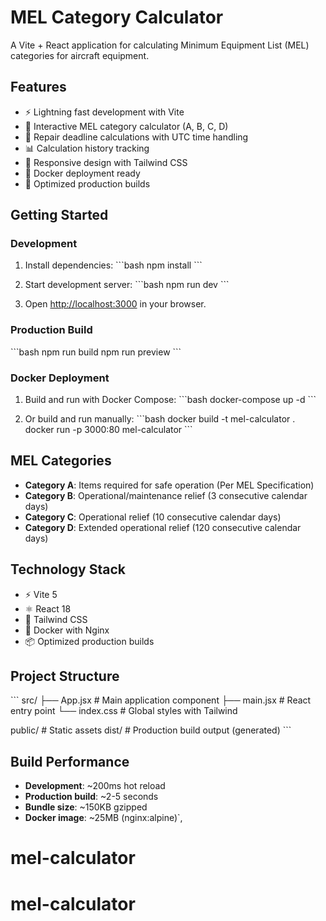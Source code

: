 # MEL Category Calculator

A Vite + React application for calculating Minimum Equipment List (MEL) categories for aircraft equipment.

## Features

- ⚡ Lightning fast development with Vite
- 🔧 Interactive MEL category calculator (A, B, C, D)
- 📅 Repair deadline calculations with UTC time handling
- 📊 Calculation history tracking
- 📱 Responsive design with Tailwind CSS
- 🐳 Docker deployment ready
- 🚀 Optimized production builds

## Getting Started

### Development

1. Install dependencies:
   \`\`\`bash
   npm install
   \`\`\`

2. Start development server:
   \`\`\`bash
   npm run dev
   \`\`\`

3. Open [http://localhost:3000](http://localhost:3000) in your browser.

### Production Build

\`\`\`bash
npm run build
npm run preview
\`\`\`

### Docker Deployment

1. Build and run with Docker Compose:
   \`\`\`bash
   docker-compose up -d
   \`\`\`

2. Or build and run manually:
   \`\`\`bash
   docker build -t mel-calculator .
   docker run -p 3000:80 mel-calculator
   \`\`\`

## MEL Categories

- **Category A**: Items required for safe operation (Per MEL Specification)
- **Category B**: Operational/maintenance relief (3 consecutive calendar days)
- **Category C**: Operational relief (10 consecutive calendar days)  
- **Category D**: Extended operational relief (120 consecutive calendar days)

## Technology Stack

- ⚡ Vite 5
- ⚛️ React 18
- 🎨 Tailwind CSS
- 🐳 Docker with Nginx
- 📦 Optimized production builds

## Project Structure

\`\`\`
src/
├── App.jsx          # Main application component
├── main.jsx         # React entry point
└── index.css        # Global styles with Tailwind

public/              # Static assets
dist/                # Production build output (generated)
\`\`\`

## Build Performance

- **Development**: ~200ms hot reload
- **Production build**: ~2-5 seconds
- **Bundle size**: ~150KB gzipped
- **Docker image**: ~25MB (nginx:alpine)`,

 # mel-calculator
# mel-calculator
